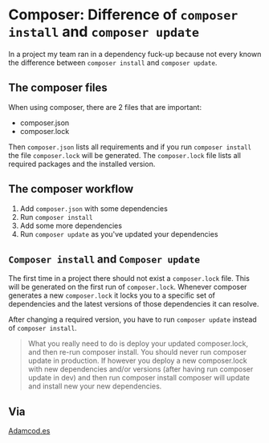 # Composer: Difference of `composer install` and `composer update`

In a project my team ran in a dependency fuck-up because not every known the difference between `composer install` 
and `composer update`.

## The composer files
When using composer, there are 2 files that are important:
- composer.json
- composer.lock

Then `composer.json` lists all requirements and if you run `composer install` the file `composer.lock` will be 
generated. The `composer.lock` file lists all required packages and the installed version.

## The composer workflow
1. Add `composer.json` with some dependencies
2. Run `composer install`
3. Add some more dependencies
4. Run `composer update` as you've updated your dependencies

## `Composer install` and `Composer update`
The first time in a project there should not exist a `composer.lock` file. This will be generated on the first run of
`composer.lock`. Whenever composer generates a new `composer.lock` it locks you to a specific set of dependencies 
and the latest versions of those dependencies it can resolve.

After changing a required version, you have to run `composer update` instead of `composer install`.

> What you really need to do is deploy your updated composer.lock, and then re-run composer install. You should never run composer update in production. If however you deploy a new composer.lock with new dependencies and/or versions (after having run composer update in dev) and then run composer install composer will update and install new your new dependencies.

##  Via
[Adamcod.es][1]

[1]: https://adamcod.es/2013/03/07/composer-install-vs-composer-update.html